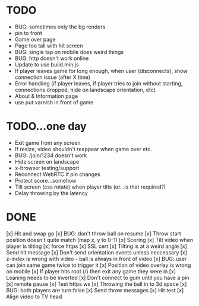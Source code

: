 # TODO

- BUG: sometimes only the bg renders
- pin to front
- Game over page
- Page too tall with hit screen
- BUG: single tap on mobile does weird things
- BUG: http doesn't work online
- Update to use build.min.js
- If player leaves game for long enough, when user (disconnects), show connection issue (after X time)
- Error handling (if player leaves, if player tries to join without starting, connections dropped, hide on landscape orientation, etc)
- About & Information page
- use put varnish in front of game

# TODO...one day

- Exit game from any screen
- If resize, video shouldn't reappear when game over etc.
- BUG: /join/1234 doesn't work
- Hide screen on landscape
- x-browser testing/support
- Reconnect WebRTC if pin changes
- Protect score...somehow
- Tilt screen (css rotate) when player tilts (or...is that required?)
- Delay throwing by the latency

# DONE

[x] Hit and swap go
[x] BUG: don't throw ball on resume
[x] Throw start position doesn't quite match (map x, y to 0-1)
[x] Scoring
[x] Tilt video when player is tilting
[x] force https
[x] SSL cert
[x] Tilting is at a weird angle
[x] Send hit message
[x] Don't send orientation events unless neccessary
[x] z-index is wrong with video - ball is always in front of video
[x] BUG: user can join same game twice to trigger it
[x] Position of video overlay is wrong on mobile
[x] If player hits root (/) then exit any game they were in
[x] Leaning needs to be inverted
[x] Don't connect to gum until you have a pin
[x] remote pause
[x] Test https ws
[x] Throwing the ball in to 3d space
[x] BUG: both players are turn:false
[x] Send throw messages
[x] Hit test
[x] Align video to TV head
